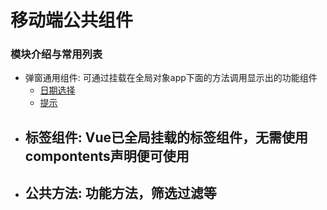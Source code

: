 # 移动端公共组件
### 模块介绍与常用列表
 - 弹窗通用组件: 可通过挂载在全局对象app下面的方法调用显示出的功能组件
    - [日期选择](app/calendar?id=日历日期选择弹窗)
    - [提示](app/toast)
 - 标签组件: Vue已全局挂载的标签组件，无需使用compontents声明便可使用
    - 
 - 公共方法: 功能方法，筛选过滤等
    - 